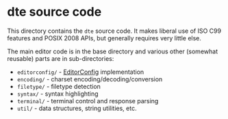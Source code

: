 dte source code
===============

This directory contains the `dte` source code. It makes liberal use
of ISO C99 features and POSIX 2008 APIs, but generally requires very
little else.

The main editor code is in the base directory and various other
(somewhat reusable) parts are in sub-directories:

* `editorconfig/` - [EditorConfig] implementation
* `encoding/` - charset encoding/decoding/conversion
* `filetype/` - filetype detection
* `syntax/` - syntax highlighting
* `terminal/` - terminal control and response parsing
* `util/` - data structures, string utilities, etc.


[EditorConfig]: https://editorconfig.org/
